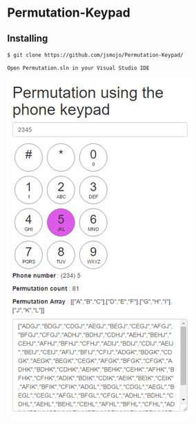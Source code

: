 # Permutation-Keypad


## Installing

```
$ git clone https://github.com/jsmojo/Permutation-Keypad/
```

```
Open Permutation.sln in your Visual Studio IDE
```


![alt tag](https://github.com/jsmojo/Permutation-Keypad/blob/master/demo_Permutation.jpg)


